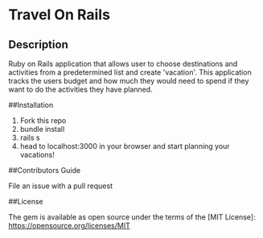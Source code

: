 # Travel On Rails

## Description
Ruby on Rails application that allows user to choose destinations and activities from a predetermined list and create 'vacation'. This application tracks the users budget and how much they would need to spend if they want to do the activities they have planned.

##Installation
1. Fork this repo
2. bundle install
3. rails s
4. head to localhost:3000 in your browser and start planning your vacations!

##Contributors Guide

File an issue with a pull request

##License

The gem is available as open source under the terms of the [MIT License]: https://opensource.org/licenses/MIT
